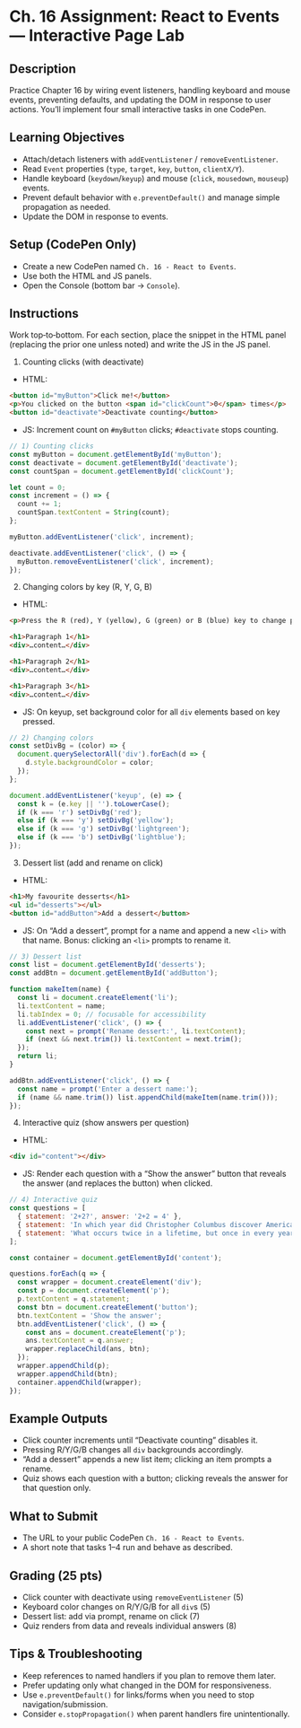 # Ch. 16 Assignment: React to Events — Interactive Page Lab

## Description

Practice Chapter 16 by wiring event listeners, handling keyboard and mouse events, preventing defaults, and updating the DOM in response to user actions. You’ll implement four small interactive tasks in one CodePen.

## Learning Objectives

- Attach/detach listeners with `addEventListener` / `removeEventListener`.
- Read `Event` properties (`type`, `target`, `key`, `button`, `clientX/Y`).
- Handle keyboard (`keydown`/`keyup`) and mouse (`click`, `mousedown`, `mouseup`) events.
- Prevent default behavior with `e.preventDefault()` and manage simple propagation as needed.
- Update the DOM in response to events.

## Setup (CodePen Only)

- Create a new CodePen named `Ch. 16 - React to Events`.
- Use both the HTML and JS panels.
- Open the Console (bottom bar → `Console`).

## Instructions

Work top‑to‑bottom. For each section, place the snippet in the HTML panel (replacing the prior one unless noted) and write the JS in the JS panel.

1) Counting clicks (with deactivate)
- HTML:

```html
<button id="myButton">Click me!</button>
<p>You clicked on the button <span id="clickCount">0</span> times</p>
<button id="deactivate">Deactivate counting</button>
```

- JS: Increment count on `#myButton` clicks; `#deactivate` stops counting.

```js
// 1) Counting clicks
const myButton = document.getElementById('myButton');
const deactivate = document.getElementById('deactivate');
const countSpan = document.getElementById('clickCount');

let count = 0;
const increment = () => {
  count += 1;
  countSpan.textContent = String(count);
};

myButton.addEventListener('click', increment);

deactivate.addEventListener('click', () => {
  myButton.removeEventListener('click', increment);
});
```

2) Changing colors by key (R, Y, G, B)
- HTML:

```html
<p>Press the R (red), Y (yellow), G (green) or B (blue) key to change paragraph colors accordingly.</p>

<h1>Paragraph 1</h1>
<div>…content…</div>

<h1>Paragraph 2</h1>
<div>…content…</div>

<h1>Paragraph 3</h1>
<div>…content…</div>
```

- JS: On keyup, set background color for all `div` elements based on key pressed.

```js
// 2) Changing colors
const setDivBg = (color) => {
  document.querySelectorAll('div').forEach(d => {
    d.style.backgroundColor = color;
  });
};

document.addEventListener('keyup', (e) => {
  const k = (e.key || '').toLowerCase();
  if (k === 'r') setDivBg('red');
  else if (k === 'y') setDivBg('yellow');
  else if (k === 'g') setDivBg('lightgreen');
  else if (k === 'b') setDivBg('lightblue');
});
```

3) Dessert list (add and rename on click)
- HTML:

```html
<h1>My favourite desserts</h1>
<ul id="desserts"></ul>
<button id="addButton">Add a dessert</button>
```

- JS: On “Add a dessert”, prompt for a name and append a new `<li>` with that name. Bonus: clicking an `<li>` prompts to rename it.

```js
// 3) Dessert list
const list = document.getElementById('desserts');
const addBtn = document.getElementById('addButton');

function makeItem(name) {
  const li = document.createElement('li');
  li.textContent = name;
  li.tabIndex = 0; // focusable for accessibility
  li.addEventListener('click', () => {
    const next = prompt('Rename dessert:', li.textContent);
    if (next && next.trim()) li.textContent = next.trim();
  });
  return li;
}

addBtn.addEventListener('click', () => {
  const name = prompt('Enter a dessert name:');
  if (name && name.trim()) list.appendChild(makeItem(name.trim()));
});
```

4) Interactive quiz (show answers per question)
- HTML:

```html
<div id="content"></div>
```

- JS: Render each question with a “Show the answer” button that reveals the answer (and replaces the button) when clicked.

```js
// 4) Interactive quiz
const questions = [
  { statement: '2+2?', answer: '2+2 = 4' },
  { statement: 'In which year did Christopher Columbus discover America?', answer: '1492' },
  { statement: 'What occurs twice in a lifetime, but once in every year, twice in a week but never in a day?', answer: 'The E letter' }
];

const container = document.getElementById('content');

questions.forEach(q => {
  const wrapper = document.createElement('div');
  const p = document.createElement('p');
  p.textContent = q.statement;
  const btn = document.createElement('button');
  btn.textContent = 'Show the answer';
  btn.addEventListener('click', () => {
    const ans = document.createElement('p');
    ans.textContent = q.answer;
    wrapper.replaceChild(ans, btn);
  });
  wrapper.appendChild(p);
  wrapper.appendChild(btn);
  container.appendChild(wrapper);
});
```

## Example Outputs

- Click counter increments until “Deactivate counting” disables it.
- Pressing R/Y/G/B changes all `div` backgrounds accordingly.
- “Add a dessert” appends a new list item; clicking an item prompts a rename.
- Quiz shows each question with a button; clicking reveals the answer for that question only.

## What to Submit

- The URL to your public CodePen `Ch. 16 - React to Events`.
- A short note that tasks 1–4 run and behave as described.

## Grading (25 pts)

- Click counter with deactivate using `removeEventListener` (5)
- Keyboard color changes on R/Y/G/B for all `div`s (5)
- Dessert list: add via prompt, rename on click (7)
- Quiz renders from data and reveals individual answers (8)

## Tips & Troubleshooting

- Keep references to named handlers if you plan to remove them later.
- Prefer updating only what changed in the DOM for responsiveness.
- Use `e.preventDefault()` for links/forms when you need to stop navigation/submission.
- Consider `e.stopPropagation()` when parent handlers fire unintentionally.
